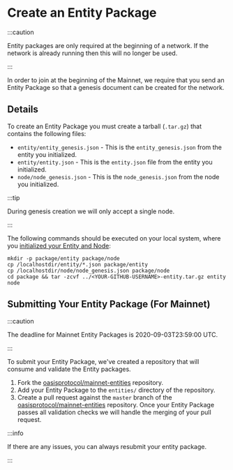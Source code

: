 # Create an Entity Package

:::caution

Entity packages are only required at the beginning of a network. If the network is already running then this will no longer be used.

:::

In order to join at the beginning of the Mainnet, we require that you send an Entity Package so that a genesis document can be created for the network.

## Details

To create an Entity Package you must create a tarball (`.tar.gz`) that contains the following files:

* `entity/entity_genesis.json` - This is the `entity_genesis.json` from the entity you initialized.
* `entity/entity.json` - This is the `entity.json` file from the entity you initialized.
* `node/node_genesis.json` - This is the `node_genesis.json` from the node you initialized.

:::tip

During genesis creation we will only accept a single node.

:::

The following commands should be executed on your local system, where you [initialized your Entity and Node](run-validator.md#initializing-an-entity):

```
mkdir -p package/entity package/node
cp /localhostdir/entity/*.json package/entity
cp /localhostdir/node/node_genesis.json package/node
cd package && tar -zcvf ../<YOUR-GITHUB-USERNAME>-entity.tar.gz entity node
```

## Submitting Your Entity Package (For Mainnet)

:::caution

The deadline for Mainnet Entity Packages is 2020-09-03T23:59:00 UTC.

:::

To submit your Entity Package, we've created a repository that will consume and validate the Entity packages.

1. Fork the [oasisprotocol/mainnet-entities](https://github.com/oasisprotocol/mainnet-entities) repository.
2. Add your Entity Package to the `entities/` directory of the repository.
3. Create a pull request against the `master` branch of the [oasisprotocol/mainnet-entities](https://github.com/oasisprotocol/mainnet-entities) repository.
   Once your Entity Package passes all validation checks we will handle the merging of your pull request.

:::info

If there are any issues, you can always resubmit your entity package.

:::
